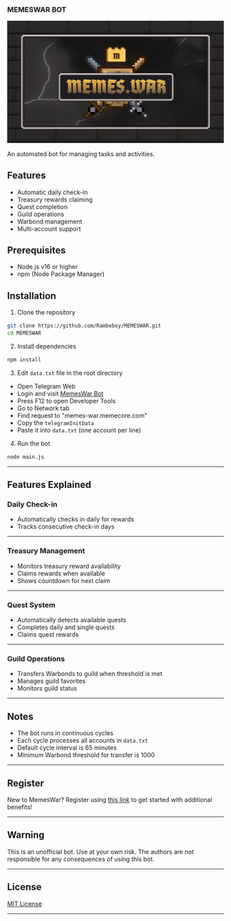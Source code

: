 ### MEMESWAR BOT

![memeswar](assets/memeswar.jpg)

An automated bot for managing tasks and activities.

## Features

- Automatic daily check-in
- Treasury rewards claiming
- Quest completion
- Guild operations
- Warbond management
- Multi-account support

## Prerequisites

- Node.js v16 or higher
- npm (Node Package Manager)

## Installation

1. Clone the repository

```bash
git clone https://github.com/Rambeboy/MEMESWAR.git
cd MEMESWAR
```

2. Install dependencies

```bash
npm install
```

3. Edit `data.txt` file in the root directory

- Open Telegram Web
- Login and visit [MemesWar Bot](https://t.me/Memes_War_Start_Bot/MemesWar?startapp=3K4X6N)
- Press F12 to open Developer Tools
- Go to Network tab
- Find request to "memes-war.memecore.com"
- Copy the `telegramInitData`
- Paste it into `data.txt` (one account per line)

4. Run the bot

```bash
node main.js
```

---

## Features Explained

### Daily Check-in

- Automatically checks in daily for rewards
- Tracks consecutive check-in days

---

### Treasury Management

- Monitors treasury reward availability
- Claims rewards when available
- Shows countdown for next claim

---

### Quest System

- Automatically detects available quests
- Completes daily and single quests
- Claims quest rewards

---

### Guild Operations

- Transfers Warbonds to guild when threshold is met
- Manages guild favorites
- Monitors guild status

---

## Notes

- The bot runs in continuous cycles
- Each cycle processes all accounts in `data.txt`
- Default cycle interval is 65 minutes
- Minimum Warbond threshold for transfer is 1000

---

## Register

New to MemesWar? Register using [this link](https://t.me/Memes_War_Start_Bot/MemesWar?startapp=3K4X6N) to get started with additional benefits!

---

## Warning

This is an unofficial bot. Use at your own risk. The authors are not responsible for any consequences of using this bot.

---

## License

[MIT License](LICENSE)

---
